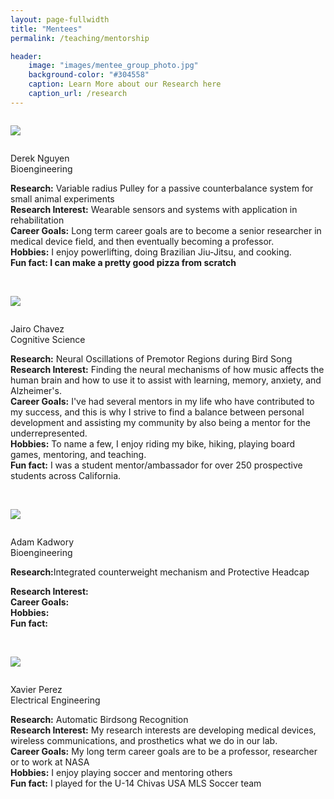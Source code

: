 ```yaml
---
layout: page-fullwidth
title: "Mentees"
permalink: /teaching/mentorship

header:
    image: "images/mentee_group_photo.jpg"
    background-color: "#304558"
    caption: Learn More about our Research here
    caption_url: /research
---
```


<div class="row">
  <div class="small-4 columns">

  <a href="https://www.linkedin.com/in/derek-nguyen-104aa7172/"><img src="../images/derek_abrcms.jpg" align="left" /></a>
  </div><p>
  Derek Nguyen <br> Bioengineering</p>

  <p>
  <b>Research:</b> Variable radius Pulley for a passive counterbalance system for small animal experiments <br>
  <b>Research Interest:</b> Wearable sensors and systems with application in rehabilitation <br>
  <b>Career Goals:</b> Long term career goals are to become a senior researcher in medical device field, and then eventually becoming a professor. <br>
  <b>Hobbies:</b> I enjoy powerlifting, doing Brazilian Jiu-Jitsu, and cooking. <br>
  <b>Fun fact: I can make a pretty good pizza from scratch</b>
  </p>


</div>

<br>

<div class="row">
  <div class="small-4 columns">

  <a href="https://www.linkedin.com/in/jairo-chávez/"><img src="../images/jairo_abrcms.jpg" align="left" /></a>
  </div><p>
  Jairo Chavez <br> Cognitive Science</p>

  <p>
  <b>Research:</b> Neural Oscillations of Premotor Regions during Bird Song <br>
  <b>Research Interest:</b> Finding the neural mechanisms of how music affects the human brain and how to use it to assist with learning, memory, anxiety, and Alzheimer's. <br>
  <b>Career Goals:</b> I've had several mentors in my life who have contributed to my success, and this is why I strive to find a balance between personal development and assisting my community by also being a mentor for the underrepresented. <br>
  <b>Hobbies:</b> To name a few, I enjoy riding my bike, hiking, playing board games, mentoring, and teaching. <br>
  <b>Fun fact:</b> I was a student mentor/ambassador for over 250 prospective students across California.
  </p>


</div>

<br>

<div class="row">
  <div class="small-4 columns">

  <a href="https://www.linkedin.com/in/adam-kadwory90/"><img src="../images/adam_abrcms.jpg" align="left" /></a>
  </div><p>
  Adam Kadwory <br> Bioengineering</p>

  <p>
  <b>Research:</b>Integrated counterweight mechanism and Protective Headcap <br>

  <b>Research Interest:</b>  <br>
  <b>Career Goals:</b>  <br>
  <b>Hobbies:</b>  <br>
  <b>Fun fact:</b>

  </p>


</div>

<br>

<div class="row">
  <div class="small-4 columns">

  <a href="http://linkedin.com/in/xaviperez10"><img src="../images/Xavier_headshot.jpg" align="left" /></a>
  </div><p>
  Xavier Perez <br> Electrical Engineering</p>

  <p>
  <b>Research:</b> Automatic Birdsong Recognition <br>
  <b>Research Interest:</b> My research interests are developing medical devices, wireless communications, and prosthetics what we do in our lab. <br>
  <b>Career Goals:</b> My long term career goals are to be a professor, researcher or to work at NASA <br>
  <b>Hobbies:</b> I enjoy playing soccer and mentoring others <br>
  <b>Fun fact:</b> I played for the U-14 Chivas USA MLS Soccer team
  </p>


</div>
